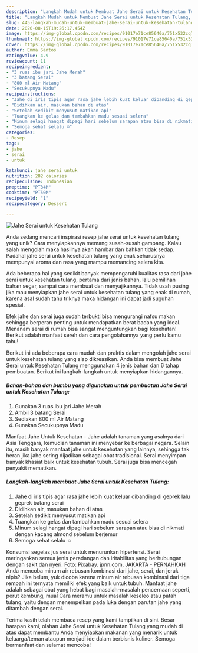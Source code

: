 ```yaml
---
description: "Langkah Mudah untuk Membuat Jahe Serai untuk Kesehatan Tulang, Lezat Sekali"
title: "Langkah Mudah untuk Membuat Jahe Serai untuk Kesehatan Tulang, Lezat Sekali"
slug: 445-langkah-mudah-untuk-membuat-jahe-serai-untuk-kesehatan-tulang-lezat-sekali
date: 2020-08-15T19:26:17.454Z
image: https://img-global.cpcdn.com/recipes/91017e71ce85640a/751x532cq70/jahe-serai-untuk-kesehatan-tulang-foto-resep-utama.jpg
thumbnail: https://img-global.cpcdn.com/recipes/91017e71ce85640a/751x532cq70/jahe-serai-untuk-kesehatan-tulang-foto-resep-utama.jpg
cover: https://img-global.cpcdn.com/recipes/91017e71ce85640a/751x532cq70/jahe-serai-untuk-kesehatan-tulang-foto-resep-utama.jpg
author: Emma Santos
ratingvalue: 4.9
reviewcount: 11
recipeingredient:
- "3 ruas ibu jari Jahe Merah"
- "3 batang Serai"
- "800 ml Air Matang"
- "Secukupnya Madu"
recipeinstructions:
- "Jahe di iris tipis agar rasa jahe lebih kuat keluar dibanding di geprek lalu geprek batang serai"
- "Didihkan air, masukan bahan di atas"
- "Setelah sedikit menyusut matikan api"
- "Tuangkan ke gelas dan tambahkan madu sesuai selera"
- "Minum selagi hangat dipagi hari sebelum sarapan atau bisa di nikmati dengan kacang almond sebelum berjemur"
- "Semoga sehat selalu ☺️"
categories:
- Resep
tags:
- jahe
- serai
- untuk

katakunci: jahe serai untuk 
nutrition: 282 calories
recipecuisine: Indonesian
preptime: "PT34M"
cooktime: "PT50M"
recipeyield: "1"
recipecategory: Dessert

---
```



![Jahe Serai untuk Kesehatan Tulang](https://img-global.cpcdn.com/recipes/91017e71ce85640a/751x532cq70/jahe-serai-untuk-kesehatan-tulang-foto-resep-utama.jpg)

Anda sedang mencari inspirasi resep jahe serai untuk kesehatan tulang yang unik? Cara menyiapkannya memang susah-susah gampang. Kalau salah mengolah maka hasilnya akan hambar dan bahkan tidak sedap. Padahal jahe serai untuk kesehatan tulang yang enak seharusnya mempunyai aroma dan rasa yang mampu memancing selera kita.

Ada beberapa hal yang sedikit banyak mempengaruhi kualitas rasa dari jahe serai untuk kesehatan tulang, pertama dari jenis bahan, lalu pemilihan bahan segar, sampai cara membuat dan menyajikannya. Tidak usah pusing jika mau menyiapkan jahe serai untuk kesehatan tulang yang enak di rumah, karena asal sudah tahu triknya maka hidangan ini dapat jadi suguhan spesial.

Efek jahe dan serai juga sudah terbukti bisa mengurangi nafsu makan sehingga berperan penting untuk mendapatkan berat badan yang ideal. Menanam serai di rumah bisa sangat menguntungkan bagi kesehatan! Berikut adalah manfaat sereh dan cara pengolahannya yang perlu kamu tahu!


Berikut ini ada beberapa cara mudah dan praktis dalam mengolah jahe serai untuk kesehatan tulang yang siap dikreasikan. Anda bisa membuat Jahe Serai untuk Kesehatan Tulang menggunakan 4 jenis bahan dan 6 tahap pembuatan. Berikut ini langkah-langkah untuk menyiapkan hidangannya.

<!--inarticleads1-->

##### Bahan-bahan dan bumbu yang digunakan untuk pembuatan Jahe Serai untuk Kesehatan Tulang:

1. Gunakan 3 ruas ibu jari Jahe Merah
1. Ambil 3 batang Serai
1. Sediakan 800 ml Air Matang
1. Gunakan Secukupnya Madu


Manfaat Jahe Untuk Kesehatan - Jahe adalah tanaman yang asalnya dari Asia Tenggara, kemudian tanaman ini menyebar ke berbagai negara. Selain itu, masih banyak manfaat jahe untuk kesehatan yang lainnya, sehingga tak heran jika jahe sering dijadikan sebagai obat tradisional. Serai menyimpan banyak khasiat baik untuk kesehatan tubuh. Serai juga bisa mencegah penyakit mematikan. 

<!--inarticleads2-->

##### Langkah-langkah membuat Jahe Serai untuk Kesehatan Tulang:

1. Jahe di iris tipis agar rasa jahe lebih kuat keluar dibanding di geprek lalu geprek batang serai
1. Didihkan air, masukan bahan di atas
1. Setelah sedikit menyusut matikan api
1. Tuangkan ke gelas dan tambahkan madu sesuai selera
1. Minum selagi hangat dipagi hari sebelum sarapan atau bisa di nikmati dengan kacang almond sebelum berjemur
1. Semoga sehat selalu ☺️


Konsumsi segelas jus serai untuk menurunkan hipertensi. Serai meringankan semua jenis peradangan dan iritabilitas yang berhubungan dengan sakit dan nyeri. Foto: Pixabay. jpnn.com, JAKARTA - PERNAHKAH Anda mencoba minum air rebusan kombinasi dari jahe, serai, dan jeruk nipis? Jika belum, yuk dicoba karena minum air rebusan kombinasi dari tiga rempah ini ternyata memiliki efek yang baik untuk tubuh. Manfaat jahe adalah sebagai obat yang hebat bagi masalah-masalah pencernaan seperti, perut kembung, mual Cara meramu untuk masalah keseleo atau patah tulang, yaitu dengan menempelkan pada luka dengan parutan jahe yang ditambah dengan serai. 

Terima kasih telah membaca resep yang kami tampilkan di sini. Besar harapan kami, olahan Jahe Serai untuk Kesehatan Tulang yang mudah di atas dapat membantu Anda menyiapkan makanan yang menarik untuk keluarga/teman ataupun menjadi ide dalam berbisnis kuliner. Semoga bermanfaat dan selamat mencoba!
